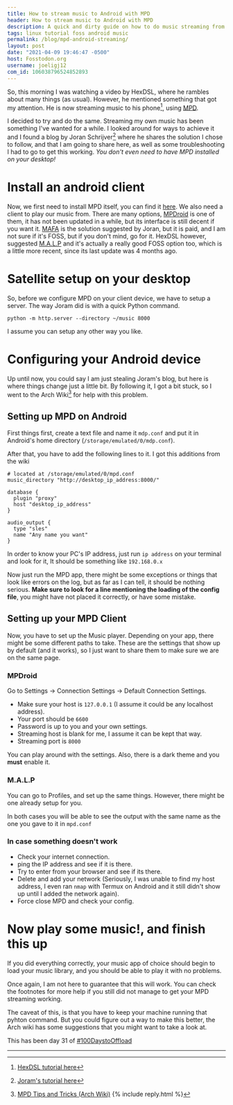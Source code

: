 ```yaml
---
title: How to stream music to Android with MPD 
header: How to stream music to Android with MPD 
description: A quick and dirty guide on how to do music streaming from your desktop (or any device with a music folder) to Android with MPD 
tags: linux tutorial foss android music
permalink: /blog/mpd-android-streaming/ 
layout: post 
date: "2021-04-09 19:46:47 -0500" 
host: Fosstodon.org 
username: joeligj12 
com_id: 106038796524852893
--- 
```


So, this morning I was watching a video by HexDSL, where he rambles about many things (as usual). However, he mentioned something that got my attention. He is now streaming music to his phone[^1], using [MPD](https://www.musicpd.org/).

I decided to try and do the same. Streaming my own music has been something I've wanted for a while. I looked around for ways to achieve it and I found a blog by Joran Schrijver[^2] where he shares the solution I chose to follow, and that I am going to share here, as well as some troubleshooting I had to go to get this working. *You don't even need to have MPD installed on your desktop!*

# Install an android client

Now, we first need to install MPD itself, you can find it [here](https://f-droid.org/en/packages/org.musicpd). We also need a client to play our music from. There are many options, [MPDroid](https://f-droid.org/en/packages/com.namelessdev.mpdroid/) is one of them, it has not been updated in a while, but its interface is still decent if you want it. [MAFA](https://play.google.com/store/apps/details?id=software.indi.android.mpd) is the solution suggested by Joran, but it is paid, and I am not sure if it's FOSS, but if you don't mind, go for it. HexDSL however, suggested [M.A.L.P](https://f-droid.org/en/packages/org.gateshipone.malp/) and it's actually a really good FOSS option too, which is a little more recent, since its last update was 4 months ago.

# Satellite setup on your desktop

So, before we configure MPD on your client device, we have to setup a server. The way Joram did is with a quick Python command.

```
python -m http.server --directory ~/music 8000
```

I assume you can setup any other way you like.

# Configuring your Android device

Up until now, you could say I am just stealing Joram's blog, but here is where things change just a little bit. By following it, I got a bit stuck, so I went to the Arch Wiki[^3] for help with this problem. 

## Setting up MPD on Android

First things first, create a text file and name it `mdp.conf` and put it in Android's home directory (`/storage/emulated/0/mdp.conf`).

After that, you have to add the following lines to it. I got this additions from the wiki 

```
# located at /storage/emulated/0/mpd.conf
music_directory "http://desktop_ip_address:8000/"

database {
  plugin "proxy"
  host "desktop_ip_address"
}

audio_output {
  type "sles"
  name "Any name you want"
}
```

In order to know your PC's IP address, just run `ip address` on your terminal and look for it, It should be something like `192.168.0.x` 

Now just run the MPD app, there might be some exceptions or things that look like errors on the log, but as far as I can tell, it should be nothing serious. **Make sure to look for a line mentioning the loading of the config file**, you might have not placed it correctly, or have some mistake.

## Setting up your MPD Client

Now, you have to set up the Music player. Depending on your app, there might be some different paths to take.
These are the settings that show up by default (and it works), so I just want to share them to make sure we are on the same page.
### MPDroid

Go to Settings -> Connection Settings -> Default Connection Settings.
- Make sure your host is `127.0.0.1` (I assume it could be any localhost address). 
- Your port should be `6600`
- Password is up to you and your own settings.
- Streaming host is blank for me, I assume it can be kept that way.
- Streaming port is `8000`

You can play around with the settings. Also, there is a dark theme and you **must** enable it.

### M.A.L.P

You can go to Profiles, and set up the same things. However, there might be one already setup for you.

In both cases you will be able to see the output with the same name as the one you gave to it in `mpd.conf`

### In case something doesn't work

* Check your internet connection.
* ping the IP address and see if it is there.
* Try to enter from your browser and see if its there.
* Delete and add your network (Seriously, I was unable to find my host address, I even ran `nmap` with Termux on Android and it still didn't show up until I added the network again).
* Force close MPD and check your config.

# Now play some music!, and finish this up

If you did everything correctly, your music app of choice should begin to load your music library, and you should be able to play it with no problems.

Once again, I am not here to guarantee that this will work. You can check the footnotes for more help if you still did not manage to get your MPD streaming working.

The caveat of this, is that you have to keep your machine running that pyhton command. But you could figure out a way to make this better, the Arch wiki has some suggestions that you might want to take a look at.

This has been day 31 of [#100DaystoOffload](https://100DaystoOffload.com)

---

[^1]: [HexDSL tutorial here](https://hexdsl.co.uk/posts/i-setup-mpd-streaming.html)
[^2]: [Joram's tutorial here](https://www.joram.io/blog/android-streaming-mpd/)
[^3]: [MPD Tips and Tricks (Arch Wiki)](https://wiki.archlinux.org/index.php/Music_Player_Daemon/Tips_and_tricks#Music_streaming_with_the_satellite_setup)
{% include reply.html %}
